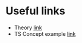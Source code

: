 # Useful links

* Theory [link](https://refactoring.guru/design-patterns/strategy) <br>
* TS Concept example [link](https://refactoring.guru/design-patterns/strategy/typescript/example)
